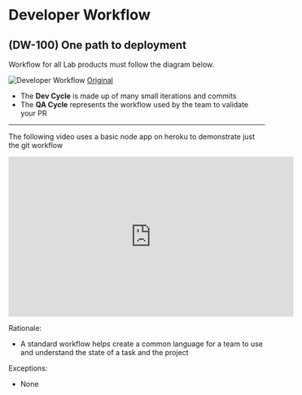 # Developer Workflow

## (DW-100) One path to deployment

Workflow for all Lab products must follow the diagram below.

![Developer Workflow](https://www.lucidchart.com/publicSegments/view/8153b4d4-ca44-4614-8b91-b8604484c97f/image.png)
[Original](https://www.lucidchart.com/publicSegments/view/8153b4d4-ca44-4614-8b91-b8604484c97f/image.png)

- The **Dev Cycle** is made up of many small iterations and commits
- The **QA Cycle** represents the workflow used by the team to validate your PR

---

The following video uses a basic node app on heroku to demonstrate just the git workflow

<iframe width="560" height="315" src="https://www.youtube.com/embed/HKnuaH6Dpio"
  frameborder="0" allow="accelerometer; autoplay; encrypted-media; gyroscope;
  picture-in-picture" allowfullscreen></iframe>

Rationale:

- A standard workflow helps create a common language for a team to use and
  understand the state of a task and the project

Exceptions:

- None
